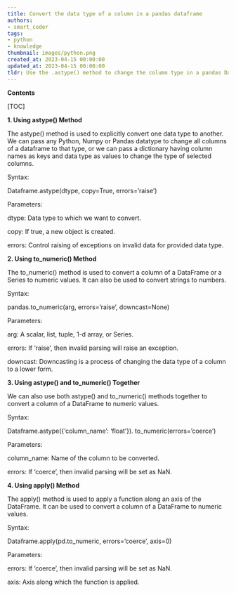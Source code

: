 ```yaml
---
title: Convert the data type of a column in a pandas dataframe
authors:
- smart_coder
tags:
- python
- knowledge
thumbnail: images/python.png
created_at: 2023-04-15 00:00:00
updated_at: 2023-04-15 00:00:00
tldr: Use the .astype() method to change the column type in a pandas DataFrame.
---
```


**Contents**

[TOC]

**1. Using astype() Method**

The astype() method is used to explicitly convert one data type to another. We can pass any Python, Numpy or Pandas datatype to change all columns of a dataframe to that type, or we can pass a dictionary having column names as keys and data type as values to change the type of selected columns.

Syntax:

Dataframe.astype(dtype, copy=True, errors=’raise’)

Parameters:

dtype: Data type to which we want to convert.

copy: If true, a new object is created.

errors: Control raising of exceptions on invalid data for provided data type.

**2. Using to_numeric() Method**

The to_numeric() method is used to convert a column of a DataFrame or a Series to numeric values. It can also be used to convert strings to numbers.

Syntax:

pandas.to_numeric(arg, errors=’raise’, downcast=None)

Parameters:

arg: A scalar, list, tuple, 1-d array, or Series.

errors: If ‘raise’, then invalid parsing will raise an exception.

downcast: Downcasting is a process of changing the data type of a column to a lower form.

**3. Using astype() and to_numeric() Together**

We can also use both astype() and to_numeric() methods together to convert a column of a DataFrame to numeric values.

Syntax:

Dataframe.astype({‘column_name’: ‘float’}). to_numeric(errors=’coerce’)

Parameters:

column_name: Name of the column to be converted.

errors: If ‘coerce’, then invalid parsing will be set as NaN.

**4. Using apply() Method**

The apply() method is used to apply a function along an axis of the DataFrame. It can be used to convert a column of a DataFrame to numeric values.

Syntax:

Dataframe.apply(pd.to_numeric, errors=’coerce’, axis=0)

Parameters:

errors: If ‘coerce’, then invalid parsing will be set as NaN.

axis: Axis along which the function is applied.
